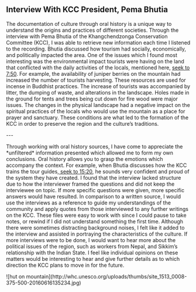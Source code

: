  ## Interview With KCC President, Pema Bhutia

<body>
 <p>
  The documentation of culture through oral history is a unique way to understand the origins and practices of different societies.  Through the interview with Pema Bhutia of the Khangchendzonga Conservation Committee (KCC), I was able to retrieve new information each time I listened to the recording.  Bhutia discussed how tourism had socially, economically, and politically impacted the area.  One of the issues which I found most interesting was the environmental impact tourists were having on the land that conflicted with the daily activities of the locals, mentioned here, <a href="#" onclick="javascript:seek(75)"> seek to 7:50</a>.  For example, the availability of juniper berries on the mountain had increased the number of tourists harvesting.  These resources are used for incense in Buddhist practices.  The increase of tourists was accompanied by litter, the dumping of waste, and alterations in the landscape.  Holes made in the ground for tents and trees being cut down for fire wood were major issues.  The changes in the physical landscape had a negative impact on the spiritual practices of the locals who would use the mountain as a place for prayer and sanctuary.  These conditions are what led to the formation of the KCC in order to preserve the region and the culture’s traditions.
 </p>  
 ---
 <p>
 Through working with oral history sources, I have come to appreciate the *unfiltered* information presented which allowed me to form my own conclusions.  Oral history allows you to grasp the emotions which accompany the context.  For example, when Bhutia discusses how the KCC trains the tour guides,<a href="#" onclick="javascript:seek(75)"> seek to 15:20</a>, he sounds very confident and proud of the system they have created.  I found that the interview lacked structure due to how the interviewer framed the questions and did not keep the interviewee on topic.  If more specific questions were given, more specific answers would have resulted.  In comparison to a written source, I would use the interviews as a reference to guide my understandings of the community and apply quotes from those interviewed to any further writings on the KCC.  These files were easy to work with since I could pause to take notes, or rewind if I did not understand something the first time.  Although there were sometimes distracting background noises, I felt like it added to the interview and assisted in portraying the characteristics of the culture.  If more interviews were to be done, I would want to hear more about the political issues of the region, such as workers from Nepal, and Sikkim’s relationship with the Indian State.  I feel like individual opinions on these matters would be interesting to hear and give further details as to which direction the KCC plans to move in for the future.    
 </p>
 ![hut on mountain](http://whc.unesco.org/uploads/thumbs/site_1513_0008-375-500-20160616135234.jpg)
</body>

